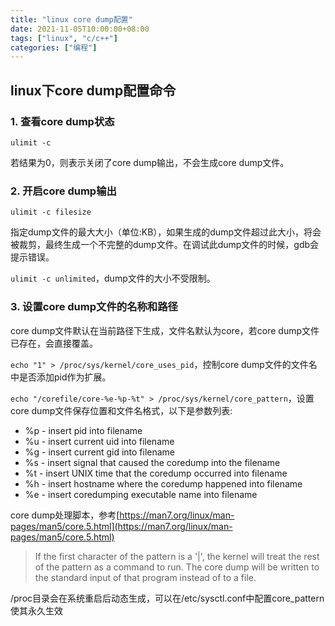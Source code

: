 ```yaml
---
title: "linux core dump配置"
date: 2021-11-05T10:00:00+08:00
tags: ["linux", "c/c++"]
categories: ["编程"]
---
```


## linux下core dump配置命令

### 1. 查看core dump状态
 
`ulimit -c` 

若结果为0，则表示关闭了core dump输出，不会生成core dump文件。

### 2. 开启core dump输出

`ulimit -c filesize`

指定dump文件的最大大小（单位:KB），如果生成的dump文件超过此大小，将会被裁剪，最终生成一个不完整的dump文件。在调试此dump文件的时候，gdb会提示错误。

`ulimit -c unlimited`，dump文件的大小不受限制。

### 3. 设置core dump文件的名称和路径

core dump文件默认在当前路径下生成，文件名默认为core，若core dump文件已存在，会直接覆盖。

`echo "1" > /proc/sys/kernel/core_uses_pid`，控制core dump文件的文件名中是否添加pid作为扩展。

`echo "/corefile/core-%e-%p-%t" > /proc/sys/kernel/core_pattern`，设置core dump文件保存位置和文件名格式，以下是参数列表:

- %p - insert pid into filename 
- %u - insert current uid into filename 
- %g - insert current gid into filename 
- %s - insert signal that caused the coredump into the filename 
- %t - insert UNIX time that the coredump occurred into filename 
- %h - insert hostname where the coredump happened into filename 
- %e - insert coredumping executable name into filename 

core dump处理脚本，参考[https://man7.org/linux/man-pages/man5/core.5.html](https://man7.org/linux/man-pages/man5/core.5.html)

>If the first character of the pattern is a '|', the kernel will treat the rest of the pattern as a command 
to run. The core dump will be written to the standard input of that program instead of to a file.

/proc⽬录会在系统重启后动态⽣成，可以在/etc/sysctl.conf中配置core_pattern使其永久生效

